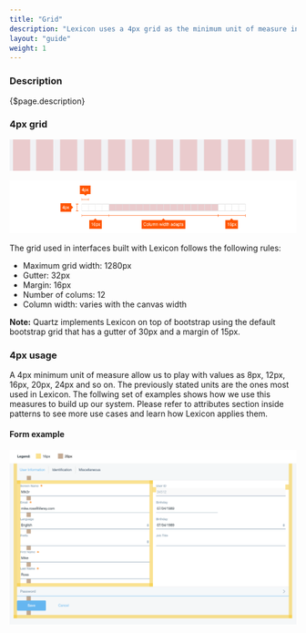 ```yaml
---
title: "Grid"
description: "Lexicon uses a 4px grid as the minimum unit of measure in terms of distance and space. 4px is a right decision as it allows as scalling with accuracy in alignment. Visual order and cleaness is one of the aims of this system."
layout: "guide"
weight: 1
---
```


### Description

{$page.description}

### 4px grid

![form distances to build up forms using Lexicon](../../../images/Grid.png)

![form distances to build up forms using Lexicon](../../../images/meausres.png)

The grid used in interfaces built with Lexicon follows the following rules:
* Maximum grid width: 1280px
* Gutter: 32px
* Margin: 16px
* Number of colums: 12
* Column width: varies with the canvas width

**Note:** Quartz implements Lexicon on top of bootstrap using the default bootstrap grid that has a gutter of 30px and a margin of 15px.

### 4px usage

A 4px minimum unit of measure allow us to play with values as 8px, 12px, 16px, 20px, 24px and so on. The previously stated units are the ones most used in Lexicon. The follwing set of examples shows how we use this measures to build up our system. Please refer to attributes section inside patterns to see more use cases and learn how Lexicon applies them.

#### Form example

![form distances to build up forms using Lexicon](../../../images/formDistances.png)

